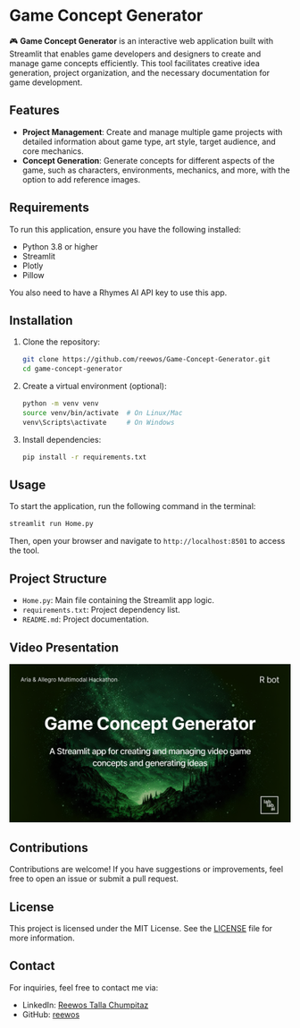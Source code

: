 # Game Concept Generator

🎮 **Game Concept Generator** is an interactive web application built with Streamlit that enables game developers and designers to create and manage game concepts efficiently. This tool facilitates creative idea generation, project organization, and the necessary documentation for game development.

## Features

- **Project Management**: Create and manage multiple game projects with detailed information about game type, art style, target audience, and core mechanics.
- **Concept Generation**: Generate concepts for different aspects of the game, such as characters, environments, mechanics, and more, with the option to add reference images.

## Requirements

To run this application, ensure you have the following installed:

- Python 3.8 or higher
- Streamlit
- Plotly
- Pillow

You also need to have a Rhymes AI API key to use this app.

## Installation

1. Clone the repository:
   ```bash
   git clone https://github.com/reewos/Game-Concept-Generator.git
   cd game-concept-generator
   ```

2. Create a virtual environment (optional):
   ```bash
   python -m venv venv
   source venv/bin/activate  # On Linux/Mac
   venv\Scripts\activate     # On Windows
   ```

3. Install dependencies:
   ```bash
   pip install -r requirements.txt
   ```

## Usage

To start the application, run the following command in the terminal:

```bash
streamlit run Home.py
```

Then, open your browser and navigate to `http://localhost:8501` to access the tool.

## Project Structure

- `Home.py`: Main file containing the Streamlit app logic.
- `requirements.txt`: Project dependency list.
- `README.md`: Project documentation.

## Video Presentation

[![Video Presentation](resources/cover_image.png)](resources/Game%20Concept%20Generator.mp4)


## Contributions

Contributions are welcome! If you have suggestions or improvements, feel free to open an issue or submit a pull request.

## License

This project is licensed under the MIT License. See the [LICENSE](LICENSE) file for more information.

## Contact

For inquiries, feel free to contact me via:

- LinkedIn: [Reewos Talla Chumpitaz](https://www.linkedin.com/in/reewos-talla-chumpitaz/)
- GitHub: [reewos](https://github.com/reewos)